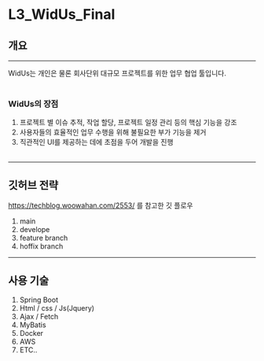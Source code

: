 # L3_WidUs_Final
## 개요
- - -
WidUs는 개인은 물론 회사단위 대규모 프로젝트를 위한 업무 협업 툴입니다.
<br><br>
### WidUs의 장점
1. 프로젝트 별 이슈 추적, 작업 할당, 프로젝트 일정 관리 등의 핵심 기능을 강조<br> 
2. 사용자들의 효율적인 업무 수행을 위해 불필요한 부가 기능을 제거<br> 
3. 직관적인 UI를 제공하는 데에 초점을 두어 개발을 진행<br><br>

- - -
## 깃허브 전략
https://techblog.woowahan.com/2553/ 를 참고한 깃 플로우
1. main
2. develope
3. feature branch
4. hoffix branch

- - -
## 사용 기술
1. Spring Boot
2. Html / css / Js(Jquery)
3. Ajax / Fetch
4. MyBatis
5. Docker
6. AWS
7. ETC..

